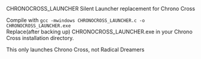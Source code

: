 CHRONOCROSS_LAUNCHER
Silent Launcher replacement for Chrono Cross

Compile with `gcc -mwindows CHRONOCROSS_LAUNCHER.c -o CHRONOCROSS_LAUNCHER.exe`  
Replace(after backing up) CHRONOCROSS_LAUNCHER.exe in your Chrono Cross installation directory.

This only launches Chrono Cross, not Radical Dreamers

